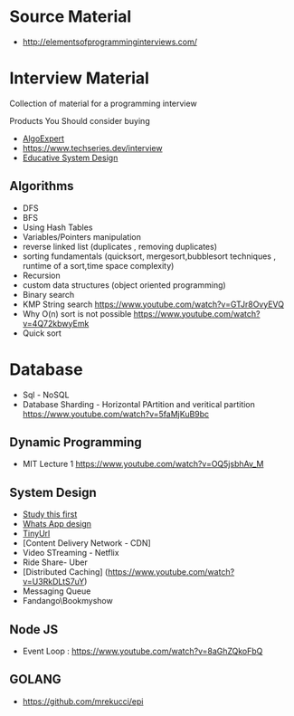 # Source Material
- http://elementsofprogramminginterviews.com/

# Interview Material
Collection of material for a programming interview

Products You Should consider buying
- [AlgoExpert](https://www.algoexpert.io/purchase)
- https://www.techseries.dev/interview
- [Educative System Design](https://www.educative.io/courses/grokking-the-system-design-interview)

## Algorithms

- DFS 
- BFS 
- Using Hash Tables 
- Variables/Pointers manipulation 
- reverse linked list (duplicates , removing duplicates) 
- sorting fundamentals (quicksort, mergesort,bubblesort techniques , runtime of a sort,time space complexity) 
- Recursion 
- custom data structures (object oriented programming) 
- Binary search
- KMP String search https://www.youtube.com/watch?v=GTJr8OvyEVQ
- Why O(n) sort is not possible https://www.youtube.com/watch?v=4Q72kbwyEmk
- Quick sort

# Database
- Sql - NoSQL
- Database Sharding - Horizontal PArtition and veritical partition https://www.youtube.com/watch?v=5faMjKuB9bc


## Dynamic Programming
- MIT Lecture 1 https://www.youtube.com/watch?v=OQ5jsbhAv_M

## System Design
- [Study this first](https://github.com/donnemartin/system-design-primer)
- [Whats App design](https://www.youtube.com/watch?v=vvhC64hQZMk)
- [TinyUrl](https://www.youtube.com/watch?v=fMZMm_0ZhK4)
- [Content Delivery Network - CDN]
- Video STreaming - Netflix
- Ride Share- Uber
- [Distributed Caching] (https://www.youtube.com/watch?v=U3RkDLtS7uY)
- Messaging Queue
- Fandango\Bookmyshow

## Node JS
 - Event Loop : https://www.youtube.com/watch?v=8aGhZQkoFbQ

## GOLANG
- https://github.com/mrekucci/epi
